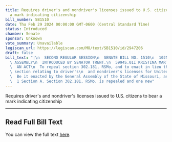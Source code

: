 ```yaml
---
title: Requires driver's and nondriver's licenses issued to U.S. citizens to bear
  a mark indicating citizenship
bill_number: SB1510
date: Thu Feb 29 2024 00:00:00 GMT-0600 (Central Standard Time)
status: Introduced
chamber: Senate
sponsor: Unknown
vote_summary: Unavailable
legiscan_url: https://legiscan.com/MO/text/SB1510/id/2947206
draft: false
bill_text: "|\n  SECOND REGULAR SESSION\n  SENATE BILL NO. 1510\n  102ND GENERA L\
  \ ASSEMBLY\n  INTRODUCED BY SENATOR TRENT.\n  5994S.01I KRISTINA MARTIN, Secretary\n\
  \  AN ACT\n  To repeal section 302.181, RSMo, and to enact in lieu thereof one new\
  \ section relating to driver's\n  and nondriver's licenses for United States citizens.\n\
  \  Be it enacted by the General Assembly of the State of Missouri, as follows:\n\
  \  1 Section A. Section 302.181, RSMo, is repealed and one new"
---
```

Requires driver's and nondriver's licenses issued to U.S. citizens to bear a mark indicating citizenship

---

## Read Full Bill Text

You can view the full text [here](https://legiscan.com/MO/text/SB1510/id/2947206).
